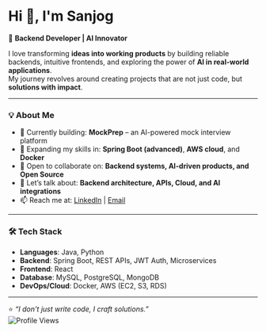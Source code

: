 # Hi 👋, I'm Sanjog  

🚀 **Backend Developer | AI Innovator**  

I love transforming **ideas into working products** by building reliable backends, intuitive frontends, and exploring the power of **AI in real-world applications**.  
My journey revolves around creating projects that are not just code, but **solutions with impact**.  

---

### 💡 About Me  
- 🔭 Currently building: **MockPrep** – an AI-powered mock interview platform  
- 🌱 Expanding my skills in: **Spring Boot (advanced)**, **AWS cloud**, and **Docker**  
- 👯 Open to collaborate on: **Backend systems, AI-driven products, and Open Source**  
- 💬 Let’s talk about: **Backend architecture, APIs, Cloud, and AI integrations**  
- 📫 Reach me at: [LinkedIn](https://www.linkedin.com/in/sanjog-singh08/) | [Email](mailto:sanjogsingh.p@gmail.com)  

---

### 🛠️ Tech Stack  
- **Languages**: Java, Python  
- **Backend**: Spring Boot, REST APIs, JWT Auth, Microservices  
- **Frontend**: React 
- **Database**: MySQL, PostgreSQL, MongoDB  
- **DevOps/Cloud**: Docker, AWS (EC2, S3, RDS)  



---

⭐️ *“I don’t just write code, I craft solutions.”*  
![Profile Views](https://komarev.com/ghpvc/?username=sanjog0810&color=blue&style=flat-square&label=PROFILE+VIEWS)

